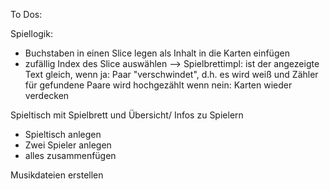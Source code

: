 To Dos:

Spiellogik:
- Buchstaben in einen Slice legen als Inhalt in die Karten einfügen
- zufällig Index des Slice auswählen
--> Spielbrettimpl: ist der angezeigte Text gleich,
wenn ja: Paar "verschwindet", d.h. es wird weiß und Zähler für gefundene Paare wird hochgezählt
wenn nein: Karten wieder verdecken

Spieltisch mit Spielbrett und Übersicht/ Infos zu Spielern
- Spieltisch anlegen
- Zwei Spieler anlegen
- alles zusammenfügen

Musikdateien erstellen
